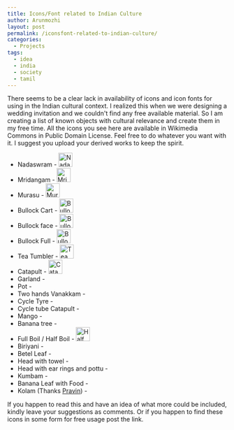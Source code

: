 ```yaml
---
title: Icons/Font related to Indian Culture
author: Arunmozhi
layout: post
permalink: /iconsfont-related-to-indian-culture/
categories:
  - Projects
tags:
  - idea
  - india
  - society
  - tamil
---
```

There seems to be a clear lack in availability of icons and icon fonts for using in the Indian cultural context. I realized this when we were designing a wedding invitation and we couldn't find any free available material. So I am creating a list of known objects with cultural relevance and create them in my free time. All the icons you see here are available in Wikimedia Commons in Public Domain License. Feel free to do whatever you want with it. I suggest you upload your derived works to keep the spirit.

  * Nadaswram - [<img width="32" alt="Nadaswaram" src="//upload.wikimedia.org/wikipedia/commons/thumb/9/95/Nadaswaram.svg/32px-Nadaswaram.svg.png" />][1] 
  * Mridangam - [<img width="32" alt="Mridangam" src="//upload.wikimedia.org/wikipedia/commons/thumb/5/5f/Mridangam.svg/32px-Mridangam.svg.png" />][2]
  * Murasu - [<img width="32" alt="Murasu" src="//upload.wikimedia.org/wikipedia/commons/thumb/c/cb/Murasu.svg/32px-Murasu.svg.png" />][3]
  * Bullock Cart - [<img width="32" alt="Bullock cart icon" src="//upload.wikimedia.org/wikipedia/commons/thumb/1/1a/Bullock_cart_icon.svg/32px-Bullock_cart_icon.svg.png" />][4]
  * Bullock face - [<img width="32" alt="Bullock face" src="//upload.wikimedia.org/wikipedia/commons/thumb/d/db/Bullock_face.svg/32px-Bullock_face.svg.png" />][5]
  * Bullock Full - [<img width="32" alt="Bullock full" src="//upload.wikimedia.org/wikipedia/commons/thumb/1/1c/Bullock_full.svg/32px-Bullock_full.svg.png" />][6]
  * Tea Tumbler - [<img width="32" alt="Tea Tumbler icon" src="//upload.wikimedia.org/wikipedia/commons/thumb/5/52/Tea_Tumbler_icon.svg/32px-Tea_Tumbler_icon.svg.png" />][7]
  * Catapult - [<img width="32" alt="Catapult Icon" src="//upload.wikimedia.org/wikipedia/commons/thumb/d/da/Catapult_Icon.svg/32px-Catapult_Icon.svg.png" />][8]
  * Garland -
  * Pot -
  * Two hands Vanakkam -
  * Cycle Tyre -
  * Cycle tube Catapult -
  * Mango -
  * Banana tree -
  * Full Boil / Half Boil - [<img width="32" alt="Half boil Icon" src="//upload.wikimedia.org/wikipedia/commons/thumb/b/bf/Half_boil_Icon.svg/32px-Half_boil_Icon.svg.png" />][9]
  * Biriyani -
  * Betel Leaf -
  * Head with towel -
  * Head with ear rings and pottu -
  * Kumbam -
  * Banana Leaf with Food -
  * Kolam (Thanks [Pravin][10]) -

If you happen to read this and have an idea of what more could be included, kindly leave your suggestions as comments. Or if you happen to find these icons in some form for free usage post the link.

 [1]: https://commons.wikimedia.org/wiki/File%3ANadaswaram.svg "By Arunmozhi (Own work) [CC0], via Wikimedia Commons"
 [2]: https://commons.wikimedia.org/wiki/File%3AMridangam.svg "By Arunmozhi (Own work) [CC0], via Wikimedia Commons"
 [3]: https://commons.wikimedia.org/wiki/File%3AMurasu.svg "By Arunmozhi (Own work) [CC0], via Wikimedia Commons"
 [4]: https://commons.wikimedia.org/wiki/File%3ABullock_cart_icon.svg "By Arunmozhi (Own work) [CC0], via Wikimedia Commons"
 [5]: https://commons.wikimedia.org/wiki/File%3ABullock_face.svg "By Arunmozhi (Own work) [CC0], via Wikimedia Commons"
 [6]: https://commons.wikimedia.org/wiki/File%3ABullock_full.svg "By Arunmozhi (Own work) [CC0], via Wikimedia Commons"
 [7]: https://commons.wikimedia.org/wiki/File%3ATea_Tumbler_icon.svg "By Arunmozhi (Own work) [CC0], via Wikimedia Commons"
 [8]: https://commons.wikimedia.org/wiki/File%3ACatapult_Icon.svg "By Arunmozhi (Own work) [CC0], via Wikimedia Commons"
 [9]: https://commons.wikimedia.org/wiki/File%3AHalf_boil_Icon.svg "By Arunmozhi (Own work) [CC0], via Wikimedia Commons"
 [10]: https://twitter.com/madeof5tardust/status/590333790414774272 "Kolam Suggestion"
